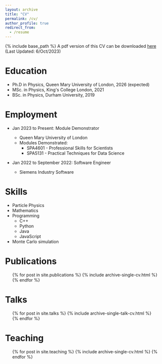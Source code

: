 ```yaml
---
layout: archive
title: "CV"
permalink: /cv/
author_profile: true
redirect_from:
  - /resume
---
```


{% include base_path %}
A pdf version of this CV can be downloaded [here](http://akeemlh.github.io/files/cv.pdf) (Last Updated: 6/Oct/2023)

Education
======
* Ph.D in Physics, Queen Mary University of London, 2026 (expected)
* MSc. in Physics, King's College London, 2021
* BSc. in Physics, Durham University, 2019

Employment
======
* Jan 2023 to Present: Module Demonstrator
  * Queen Mary University of London
  * Modules Demonstrated: 
    * SPA4601 - Professional Skills for Scientists
    * SPA5131 - Practical Techniques for Data Science

* Jan 2022 to September 2022: Software Engineer
  * Siemens Industry Software

  
Skills
======
* Particle Physics
* Mathematics
* Programming
  * C++
  * Python
  * Java
  * JavaScript
* Monte Carlo simulation

Publications
======
  <ul>{% for post in site.publications %}
    {% include archive-single-cv.html %}
  {% endfor %}</ul>
  
Talks
======
  <ul>{% for post in site.talks %}
    {% include archive-single-talk-cv.html %}
  {% endfor %}</ul>
  
Teaching
======
  <ul>{% for post in site.teaching %}
    {% include archive-single-cv.html %}
  {% endfor %}</ul>
